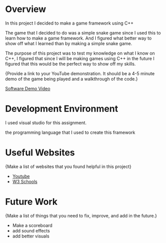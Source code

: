 # Overview

In this project I decided to make a game framework using C++

The game that I decided to do was a simple snake game since I used this to learn how to make a game framework. And I figured what better way to show off what I learned than by making a simple snake game.

The purpose of this project was to test my knowledge on what I know on C++, I figured that since I will be making games using C++ in the future I figured that this would be the perfect way to show off my skills.

{Provide a link to your YouTube demonstration.  It should be a 4-5 minute demo of the game being played and a walkthrough of the code.}

[Software Demo Video](http://youtube.link.goes.here)

# Development Environment

I used visual studio for this assignment.

the programming language that I used to create this framework

# Useful Websites

{Make a list of websites that you found helpful in this project}
* [Youtube](https://www.youtube.com/watch?v=AxrQje7V65o)
* [W3 Schools](https://www.w3schools.com/cpp/cpp_data_types.asp)

# Future Work

{Make a list of things that you need to fix, improve, and add in the future.}
* Make a scoreboard
* add sound effects
* add better visuals
